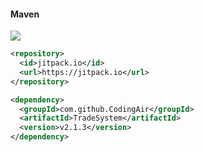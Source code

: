 #### Maven
[![](https://jitpack.io/v/CodingAir/TradeSystem.svg)](https://jitpack.io/#CodingAir/TradeSystem)
```xml
<repository>
  <id>jitpack.io</id>
  <url>https://jitpack.io</url>
</repository>

<dependency>  
  <groupId>com.github.CodingAir</groupId>
  <artifactId>TradeSystem</artifactId>  
  <version>v2.1.3</version>  
</dependency>
```

